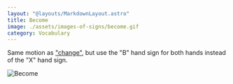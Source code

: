 ```yaml
---
layout: "@layouts/MarkdownLayout.astro"
title: Become
image: ./assets/images-of-signs/become.gif
category: Vocabulary
---
```


Same motion as ["change"](./change),
but use the "B" hand sign for both hands instead of the "X" hand sign.

![Become](@signs/become.gif)
